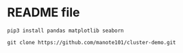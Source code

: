 # README file

`pip3 install pandas matplotlib seaborn`


`git clone https://github.com/manote101/cluster-demo.git`

